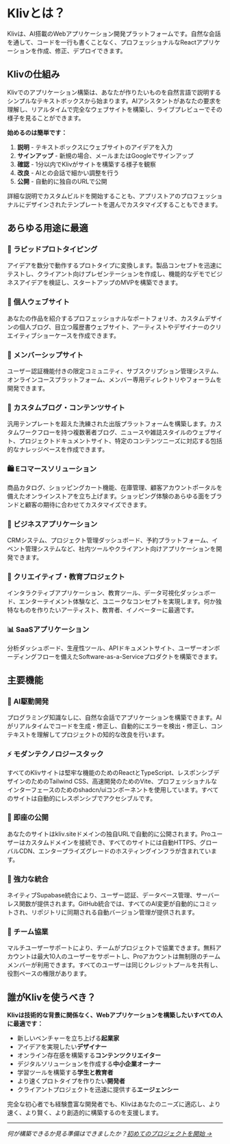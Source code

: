 # Klivとは？

Klivは、AI搭載のWebアプリケーション開発プラットフォームです。自然な会話を通して、コードを一行も書くことなく、プロフェッショナルなReactアプリケーションを作成、修正、デプロイできます。

## Klivの仕組み

Klivでのアプリケーション構築は、あなたが作りたいものを自然言語で説明するシンプルなテキストボックスから始まります。AIアシスタントがあなたの要求を理解し、リアルタイムで完全なウェブサイトを構築し、ライブプレビューでその様子を見ることができます。

**始めるのは簡単です：**
1. **説明** - テキストボックスにウェブサイトのアイデアを入力
2. **サインアップ** - 新規の場合、メールまたはGoogleでサインアップ
3. **確認** - 1分以内でKlivがサイトを構築する様子を観察
4. **改良** - AIとの会話で細かい調整を行う
5. **公開** - 自動的に独自のURLで公開

詳細な説明でカスタムビルドを開始することも、アプリストアのプロフェッショナルにデザインされたテンプレートを選んでカスタマイズすることもできます。

## あらゆる用途に最適

### 🚀 **ラピッドプロトタイピング**
アイデアを数分で動作するプロトタイプに変換します。製品コンセプトを迅速にテストし、クライアント向けプレゼンテーションを作成し、機能的なデモでビジネスアイデアを検証し、スタートアップのMVPを構築できます。

### 👤 **個人ウェブサイト**
あなたの作品を紹介するプロフェッショナルなポートフォリオ、カスタムデザインの個人ブログ、目立つ履歴書ウェブサイト、アーティストやデザイナーのクリエイティブショーケースを作成できます。

### 🔐 **メンバーシップサイト**
ユーザー認証機能付きの限定コミュニティ、サブスクリプション管理システム、オンラインコースプラットフォーム、メンバー専用ディレクトリやフォーラムを開発できます。

### 📝 **カスタムブログ・コンテンツサイト**
汎用テンプレートを超えた洗練された出版プラットフォームを構築します。カスタムワークフローを持つ複数著者ブログ、ニュースや雑誌スタイルのウェブサイト、プロジェクトドキュメントサイト、特定のコンテンツニーズに対応する包括的なナレッジベースを作成できます。

### 🛍️ **Eコマースソリューション**
商品カタログ、ショッピングカート機能、在庫管理、顧客アカウントポータルを備えたオンラインストアを立ち上げます。ショッピング体験のあらゆる面をブランドと顧客の期待に合わせてカスタマイズできます。

### 🏢 **ビジネスアプリケーション**
CRMシステム、プロジェクト管理ダッシュボード、予約プラットフォーム、イベント管理システムなど、社内ツールやクライアント向けアプリケーションを開発できます。

### 🎨 **クリエイティブ・教育プロジェクト**
インタラクティブアプリケーション、教育ツール、データ可視化ダッシュボード、エンターテイメント体験など、ユニークなコンセプトを実現します。何か独特なものを作りたいアーティスト、教育者、イノベーターに最適です。

### 📊 **SaaSアプリケーション**
分析ダッシュボード、生産性ツール、APIドキュメントサイト、ユーザーオンボーディングフローを備えたSoftware-as-a-Serviceプロダクトを構築できます。

## 主要機能

### 🤖 **AI駆動開発**
プログラミング知識なしに、自然な会話でアプリケーションを構築できます。AIがリアルタイムでコードを生成・修正し、自動的にエラーを検出・修正し、コンテキストを理解してプロジェクトの知的な改良を行います。

### ⚡ **モダンテクノロジースタック**
すべてのKlivサイトは堅牢な機能のためのReactとTypeScript、レスポンシブデザインのためのTailwind CSS、高速開発のためのVite、プロフェッショナルなインターフェースのためのshadcn/uiコンポーネントを使用しています。すべてのサイトは自動的にレスポンシブでアクセシブルです。

### 🚀 **即座の公開**
あなたのサイトはkliv.siteドメインの独自URLで自動的に公開されます。Proユーザーはカスタムドメインを接続でき、すべてのサイトには自動HTTPS、グローバルCDN、エンタープライズグレードのホスティングインフラが含まれています。

### 🔗 **強力な統合**
ネイティブSupabase統合により、ユーザー認証、データベース管理、サーバーレス関数が提供されます。GitHub統合では、すべてのAI変更が自動的にコミットされ、リポジトリに同期される自動バージョン管理が提供されます。

### 👥 **チーム協業**
マルチユーザーサポートにより、チームがプロジェクトで協業できます。無料アカウントは最大10人のユーザーをサポートし、Proアカウントは無制限のチームメンバーが利用できます。すべてのユーザーは同じクレジットプールを共有し、役割ベースの権限があります。

## 誰がKlivを使うべき？

**Klivは技術的な背景に関係なく、Webアプリケーションを構築したいすべての人に最適です：**

- 新しいベンチャーを立ち上げる**起業家**
- アイデアを実現したい**デザイナー**
- オンライン存在感を構築する**コンテンツクリエイター**
- デジタルソリューションを作成する**中小企業オーナー**
- 学習ツールを構築する**学生と教育者**
- より速くプロトタイプを作りたい**開発者**
- クライアントプロジェクトを迅速に提供する**エージェンシー**

完全な初心者でも経験豊富な開発者でも、Klivはあなたのニーズに適応し、より速く、より賢く、より創造的に構築するのを支援します。

---

*何が構築できるか見る準備はできましたか？[初めてのプロジェクトを開始 →](/ja/getting-started/first-website)*